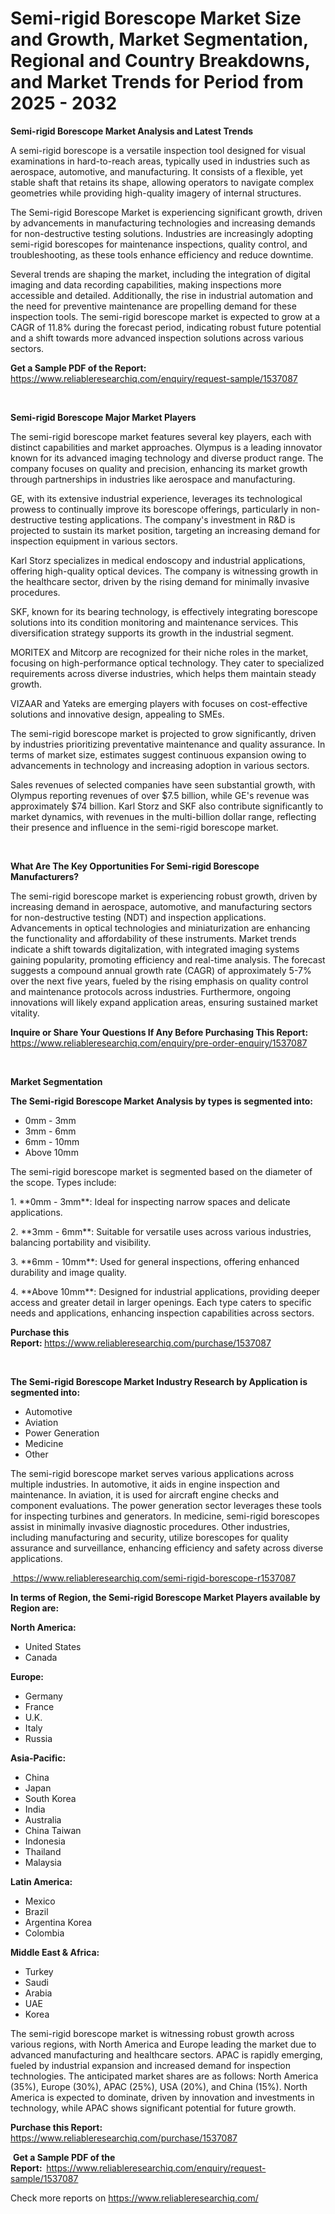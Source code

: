 <p><h1>Semi-rigid Borescope Market Size and Growth, Market Segmentation, Regional and Country Breakdowns, and Market Trends for Period from 2025 -  2032</h1></p><p><strong>Semi-rigid Borescope Market Analysis and Latest Trends</strong></p>
<p><p>A semi-rigid borescope is a versatile inspection tool designed for visual examinations in hard-to-reach areas, typically used in industries such as aerospace, automotive, and manufacturing. It consists of a flexible, yet stable shaft that retains its shape, allowing operators to navigate complex geometries while providing high-quality imagery of internal structures.</p><p>The Semi-rigid Borescope Market is experiencing significant growth, driven by advancements in manufacturing technologies and increasing demands for non-destructive testing solutions. Industries are increasingly adopting semi-rigid borescopes for maintenance inspections, quality control, and troubleshooting, as these tools enhance efficiency and reduce downtime.</p><p>Several trends are shaping the market, including the integration of digital imaging and data recording capabilities, making inspections more accessible and detailed. Additionally, the rise in industrial automation and the need for preventive maintenance are propelling demand for these inspection tools. The semi-rigid borescope market is expected to grow at a CAGR of 11.8% during the forecast period, indicating robust future potential and a shift towards more advanced inspection solutions across various sectors.</p></p>
<p><strong>Get a Sample PDF of the Report:&nbsp;</strong> <a href="https://www.reliableresearchiq.com/enquiry/request-sample/1537087?utm_campaign=2180&utm_medium=2&utm_source=Github&utm_content=ia&utm_term=27022025&utm_id=semi-rigid-borescope">https://www.reliableresearchiq.com/enquiry/request-sample/1537087</a></p>
<p>&nbsp;</p>
<p><strong>Semi-rigid Borescope Major Market Players</strong></p>
<p><p>The semi-rigid borescope market features several key players, each with distinct capabilities and market approaches. Olympus is a leading innovator known for its advanced imaging technology and diverse product range. The company focuses on quality and precision, enhancing its market growth through partnerships in industries like aerospace and manufacturing.</p><p>GE, with its extensive industrial experience, leverages its technological prowess to continually improve its borescope offerings, particularly in non-destructive testing applications. The company's investment in R&D is projected to sustain its market position, targeting an increasing demand for inspection equipment in various sectors.</p><p>Karl Storz specializes in medical endoscopy and industrial applications, offering high-quality optical devices. The company is witnessing growth in the healthcare sector, driven by the rising demand for minimally invasive procedures. </p><p>SKF, known for its bearing technology, is effectively integrating borescope solutions into its condition monitoring and maintenance services. This diversification strategy supports its growth in the industrial segment.</p><p>MORITEX and Mitcorp are recognized for their niche roles in the market, focusing on high-performance optical technology. They cater to specialized requirements across diverse industries, which helps them maintain steady growth.</p><p>VIZAAR and Yateks are emerging players with focuses on cost-effective solutions and innovative design, appealing to SMEs. </p><p>The semi-rigid borescope market is projected to grow significantly, driven by industries prioritizing preventative maintenance and quality assurance. In terms of market size, estimates suggest continuous expansion owing to advancements in technology and increasing adoption in various sectors.</p><p>Sales revenues of selected companies have seen substantial growth, with Olympus reporting revenues of over $7.5 billion, while GE's revenue was approximately $74 billion. Karl Storz and SKF also contribute significantly to market dynamics, with revenues in the multi-billion dollar range, reflecting their presence and influence in the semi-rigid borescope market.</p></p>
<p>&nbsp;</p>
<p><strong>What Are The Key Opportunities For Semi-rigid Borescope Manufacturers?</strong></p>
<p><p>The semi-rigid borescope market is experiencing robust growth, driven by increasing demand in aerospace, automotive, and manufacturing sectors for non-destructive testing (NDT) and inspection applications. Advancements in optical technologies and miniaturization are enhancing the functionality and affordability of these instruments. Market trends indicate a shift towards digitalization, with integrated imaging systems gaining popularity, promoting efficiency and real-time analysis. The forecast suggests a compound annual growth rate (CAGR) of approximately 5-7% over the next five years, fueled by the rising emphasis on quality control and maintenance protocols across industries. Furthermore, ongoing innovations will likely expand application areas, ensuring sustained market vitality.</p></p>
<p><strong>Inquire or Share Your Questions If Any Before Purchasing This Report:</strong> <a href="https://www.reliableresearchiq.com/enquiry/pre-order-enquiry/1537087?utm_campaign=2180&utm_medium=2&utm_source=Github&utm_content=ia&utm_term=27022025&utm_id=semi-rigid-borescope">https://www.reliableresearchiq.com/enquiry/pre-order-enquiry/1537087</a></p>
<p>&nbsp;</p>
<p><strong>Market Segmentation</strong></p>
<p><strong>The Semi-rigid Borescope Market Analysis by types is segmented into:</strong></p>
<p><ul><li>0mm - 3mm</li><li>3mm - 6mm</li><li>6mm - 10mm</li><li>Above 10mm</li></ul></p>
<p><p>The semi-rigid borescope market is segmented based on the diameter of the scope. Types include: </p><p>1. **0mm - 3mm**: Ideal for inspecting narrow spaces and delicate applications. </p><p>2. **3mm - 6mm**: Suitable for versatile uses across various industries, balancing portability and visibility. </p><p>3. **6mm - 10mm**: Used for general inspections, offering enhanced durability and image quality. </p><p>4. **Above 10mm**: Designed for industrial applications, providing deeper access and greater detail in larger openings. Each type caters to specific needs and applications, enhancing inspection capabilities across sectors.</p></p>
<p><strong>Purchase this Report:&nbsp;</strong><a href="https://www.reliableresearchiq.com/purchase/1537087?utm_campaign=2180&utm_medium=2&utm_source=Github&utm_content=ia&utm_term=27022025&utm_id=semi-rigid-borescope">https://www.reliableresearchiq.com/purchase/1537087</a></p>
<p>&nbsp;</p>
<p><strong>The Semi-rigid Borescope Market Industry Research by Application is segmented into:</strong></p>
<p><ul><li>Automotive</li><li>Aviation</li><li>Power Generation</li><li>Medicine</li><li>Other</li></ul></p>
<p><p>The semi-rigid borescope market serves various applications across multiple industries. In automotive, it aids in engine inspection and maintenance. In aviation, it is used for aircraft engine checks and component evaluations. The power generation sector leverages these tools for inspecting turbines and generators. In medicine, semi-rigid borescopes assist in minimally invasive diagnostic procedures. Other industries, including manufacturing and security, utilize borescopes for quality assurance and surveillance, enhancing efficiency and safety across diverse applications.</p></p>
<p><a href="https://www.reliableresearchiq.com/semi-rigid-borescope-r1537087?utm_campaign=2180&utm_medium=2&utm_source=Github&utm_content=ia&utm_term=27022025&utm_id=semi-rigid-borescope">&nbsp;https://www.reliableresearchiq.com/semi-rigid-borescope-r1537087</a></p>
<p><strong>In terms of Region, the Semi-rigid Borescope Market Players available by Region are:</strong></p>
<p>
    <p> <strong> North America: </strong>
        <ul>
            <li>United States</li>
            <li>Canada</li>
        </ul>
        </p> 
    <p> <strong> Europe: </strong>
        <ul>
            <li>Germany</li>
            <li>France</li>
            <li>U.K.</li>
            <li>Italy</li>
            <li>Russia</li>
        </ul>
        </p> 
    <p> <strong> Asia-Pacific: </strong>
        <ul>
            <li>China</li>
            <li>Japan</li>
            <li>South Korea</li>
            <li>India</li>
            <li>Australia</li>
            <li>China Taiwan</li>
            <li>Indonesia</li>
            <li>Thailand</li>
            <li>Malaysia</li>
        </ul>
        </p> 
    <p> <strong> Latin America: </strong>
        <ul>
            <li>Mexico</li>
            <li>Brazil</li>
            <li>Argentina Korea</li>
            <li>Colombia</li>
        </ul>
        </p> 
    <p> <strong> Middle East & Africa: </strong>
        <ul>
            <li>Turkey</li>
            <li>Saudi</li>
            <li>Arabia</li>
            <li>UAE</li>
            <li>Korea</li>
        </ul>
    </p>
    </p>
<p><p>The semi-rigid borescope market is witnessing robust growth across various regions, with North America and Europe leading the market due to advanced manufacturing and healthcare sectors. APAC is rapidly emerging, fueled by industrial expansion and increased demand for inspection technologies. The anticipated market shares are as follows: North America (35%), Europe (30%), APAC (25%), USA (20%), and China (15%). North America is expected to dominate, driven by innovation and investments in technology, while APAC shows significant potential for future growth.</p></p>
<p><strong>Purchase this Report: </strong><a href="https://www.reliableresearchiq.com/purchase/1537087?utm_campaign=2180&utm_medium=2&utm_source=Github&utm_content=ia&utm_term=27022025&utm_id=semi-rigid-borescope">https://www.reliableresearchiq.com/purchase/1537087</a></p>
<p>&nbsp;<strong>Get a Sample PDF of the Report:&nbsp;&nbsp;</strong><a href="https://www.reliableresearchiq.com/enquiry/request-sample/1537087?utm_campaign=2180&utm_medium=2&utm_source=Github&utm_content=ia&utm_term=27022025&utm_id=semi-rigid-borescope">https://www.reliableresearchiq.com/enquiry/request-sample/1537087</a></p>
<p><strong></strong></p>
<p>Check more reports on <a href="https://www.reliableresearchiq.com/?utm_campaign=2180&utm_medium=2&utm_source=Github&utm_content=ia&utm_term=27022025&utm_id=semi-rigid-borescope">https://www.reliableresearchiq.com/</a></p>